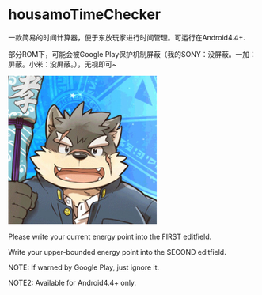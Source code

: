 # housamoTimeChecker
一款简易的时间计算器，便于东放玩家进行时间管理。可运行在Android4.4+. 

部分ROM下，可能会被Google Play保护机制屏蔽（我的SONY：没屏蔽。一加：屏蔽。小米：没屏蔽。），无视即可~

<img width="300" height="300" src="https://github.com/AriizumiKW/housamoTimeChecker/blob/master/README_PIC.jpg"/>

Please write your current energy point into the FIRST editfield.

Write your upper-bounded energy point into the SECOND editfield.

NOTE: If warned by Google Play, just ignore it.

NOTE2: Available for Android4.4+ only.
